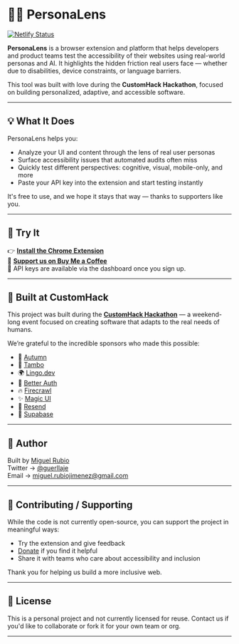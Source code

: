 # 🕵️‍♀️ PersonaLens
[![Netlify Status](https://api.netlify.com/api/v1/badges/781a7c14-b0ac-4195-b35d-db3dbd34252b/deploy-status)](https://app.netlify.com/projects/personalens/deploys)

**PersonaLens** is a browser extension and platform that helps developers and product teams test the accessibility of their websites using real-world personas and AI. It highlights the hidden friction real users face — whether due to disabilities, device constraints, or language barriers.

This tool was built with love during the **CustomHack Hackathon**, focused on building personalized, adaptive, and accessible software.

---

## 💡 What It Does

PersonaLens helps you:

- Analyze your UI and content through the lens of real user personas
- Surface accessibility issues that automated audits often miss
- Quickly test different perspectives: cognitive, visual, mobile-only, and more
- Paste your API key into the extension and start testing instantly

It's free to use, and we hope it stays that way — thanks to supporters like you.

---

## 🧪 Try It

👉 **[Install the Chrome Extension](https://chromewebstore.google.com/detail/personalens/cglgioahlckbpkobooplpklngonaocfg?utm_source=item-share-cb)**  
💜 **[Support us on Buy Me a Coffee](https://coff.ee/personalens.cc)**  
🔑 API keys are available via the dashboard once you sign up.

---

## 🙌 Built at CustomHack

This project was built during the **[CustomHack Hackathon](https://customhack.dev)** — a weekend-long event focused on creating software that adapts to the real needs of humans.

We’re grateful to the incredible sponsors who made this possible:

- 🍂 [Autumn](https://useautumn.com)
- 🧠 [Tambo](https://tambo.co)
- 🌍 [Lingo.dev](https://lingo.dev)
- 🔐 [Better Auth](https://www.better-auth.com/)
- 🔥 [Firecrawl](https://firecrawl.dev)
- ✨ [Magic UI](https://magicui.design)
- 📧 [Resend](https://resend.com)
- 🐘 [Supabase](https://supabase.com)

---

## 👤 Author

Built by [Miguel Rubio](https://github.com/guerllaje)  
Twitter → [@guerllaje](https://twitter.com/guerllaje)  
Email → miguel.rubiojimenez@gmail.com

---

## 🫶 Contributing / Supporting

While the code is not currently open-source, you can support the project in meaningful ways:

- Try the extension and give feedback
- [Donate](https://coff.ee/personalens.cc) if you find it helpful
- Share it with teams who care about accessibility and inclusion

Thank you for helping us build a more inclusive web.

---

## 📄 License

This is a personal project and not currently licensed for reuse. Contact us if you'd like to collaborate or fork it for your own team or org.

---

